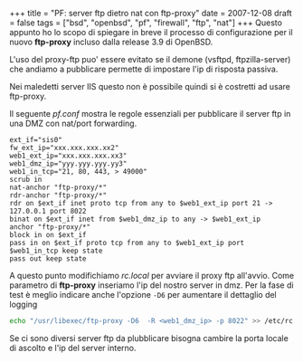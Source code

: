 +++
title = "PF: server ftp dietro nat con ftp-proxy"
date = 2007-12-08
draft = false
tags = ["bsd", "openbsd", "pf", "firewall", "ftp", "nat"]
+++
Questo appunto ho lo scopo di spiegare in breve il processo di configurazione per il nuovo **ftp-proxy** incluso dalla release 3.9 di OpenBSD.

L'uso del proxy-ftp puo' essere evitato se il demone (vsftpd, ftpzilla-server) che andiamo a pubblicare permette di impostare l'ip di risposta passiva.

Nei maledetti server IIS questo non è possibile quindi si è costretti ad usare ftp-proxy.

Il seguente *pf.conf* mostra le regole essenziali per pubblicare il server ftp in una DMZ con nat/port forwarding.
```
ext_if="sis0"
fw_ext_ip="xxx.xxx.xxx.xx2"
web1_ext_ip="xxx.xxx.xxx.xx3"
web1_dmz_ip="yyy.yyy.yyy.yy3"
web1_in_tcp="21, 80, 443, > 49000"
scrub in
nat-anchor "ftp-proxy/*"
rdr-anchor "ftp-proxy/*"
rdr on $ext_if inet proto tcp from any to $web1_ext_ip port 21 ->  127.0.0.1 port 8022
binat on $ext_if inet from $web1_dmz_ip to any -> $web1_ext_ip
anchor "ftp-proxy/*"
block in on $ext_if
pass in on $ext_if proto tcp from any to $web1_ext_ip port $web1_in_tcp keep state
pass out keep state
```
A questo punto modifichiamo *rc.local* per avviare il proxy ftp all'avvio.
Come parametro di **ftp-proxy** inseriamo l'ip del nostro server in dmz.
Per la fase di test è meglio indicare anche l'opzione `-D6` per aumentare il dettaglio del logging
```bash
echo "/usr/libexec/ftp-proxy -D6  -R <web1_dmz_ip> -p 8022" >> /etc/rc.local
```
Se ci sono diversi server ftp da plubblicare bisogna cambire la porta locale di ascolto e l'ip del server interno.